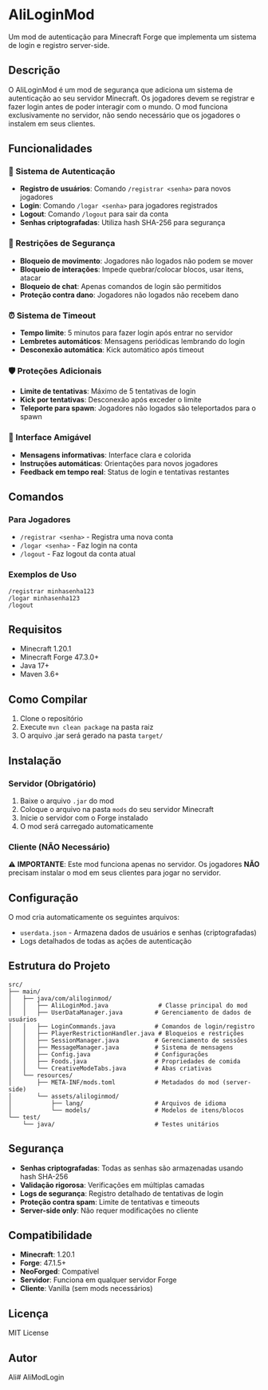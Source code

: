 # AliLoginMod

Um mod de autenticação para Minecraft Forge que implementa um sistema de login e registro server-side.

## Descrição

O AliLoginMod é um mod de segurança que adiciona um sistema de autenticação ao seu servidor Minecraft. Os jogadores devem se registrar e fazer login antes de poder interagir com o mundo. O mod funciona exclusivamente no servidor, não sendo necessário que os jogadores o instalem em seus clientes.

## Funcionalidades

### 🔐 Sistema de Autenticação
- **Registro de usuários**: Comando `/registrar <senha>` para novos jogadores
- **Login**: Comando `/logar <senha>` para jogadores registrados
- **Logout**: Comando `/logout` para sair da conta
- **Senhas criptografadas**: Utiliza hash SHA-256 para segurança

### 🚫 Restrições de Segurança
- **Bloqueio de movimento**: Jogadores não logados não podem se mover
- **Bloqueio de interações**: Impede quebrar/colocar blocos, usar itens, atacar
- **Bloqueio de chat**: Apenas comandos de login são permitidos
- **Proteção contra dano**: Jogadores não logados não recebem dano

### ⏰ Sistema de Timeout
- **Tempo limite**: 5 minutos para fazer login após entrar no servidor
- **Lembretes automáticos**: Mensagens periódicas lembrando do login
- **Desconexão automática**: Kick automático após timeout

### 🛡️ Proteções Adicionais
- **Limite de tentativas**: Máximo de 5 tentativas de login
- **Kick por tentativas**: Desconexão após exceder o limite
- **Teleporte para spawn**: Jogadores não logados são teleportados para o spawn

### 📱 Interface Amigável
- **Mensagens informativas**: Interface clara e colorida
- **Instruções automáticas**: Orientações para novos jogadores
- **Feedback em tempo real**: Status de login e tentativas restantes

## Comandos

### Para Jogadores
- `/registrar <senha>` - Registra uma nova conta
- `/logar <senha>` - Faz login na conta
- `/logout` - Faz logout da conta atual

### Exemplos de Uso
```
/registrar minhasenha123
/logar minhasenha123
/logout
```

## Requisitos

- Minecraft 1.20.1
- Minecraft Forge 47.3.0+
- Java 17+
- Maven 3.6+

## Como Compilar

1. Clone o repositório
2. Execute `mvn clean package` na pasta raiz
3. O arquivo .jar será gerado na pasta `target/`

## Instalação

### Servidor (Obrigatório)
1. Baixe o arquivo `.jar` do mod
2. Coloque o arquivo na pasta `mods` do seu servidor Minecraft
3. Inicie o servidor com o Forge instalado
4. O mod será carregado automaticamente

### Cliente (NÃO Necessário)
⚠️ **IMPORTANTE**: Este mod funciona apenas no servidor. Os jogadores **NÃO** precisam instalar o mod em seus clientes para jogar no servidor.

## Configuração

O mod cria automaticamente os seguintes arquivos:
- `userdata.json` - Armazena dados de usuários e senhas (criptografadas)
- Logs detalhados de todas as ações de autenticação

## Estrutura do Projeto

```
src/
├── main/
│   ├── java/com/aliloginmod/
│   │   ├── AliLoginMod.java              # Classe principal do mod
│   │   ├── UserDataManager.java         # Gerenciamento de dados de usuários
│   │   ├── LoginCommands.java           # Comandos de login/registro
│   │   ├── PlayerRestrictionHandler.java # Bloqueios e restrições
│   │   ├── SessionManager.java          # Gerenciamento de sessões
│   │   ├── MessageManager.java          # Sistema de mensagens
│   │   ├── Config.java                  # Configurações
│   │   ├── Foods.java                   # Propriedades de comida
│   │   └── CreativeModeTabs.java        # Abas criativas
│   └── resources/
│       ├── META-INF/mods.toml           # Metadados do mod (server-side)
│       └── assets/aliloginmod/
│           ├── lang/                    # Arquivos de idioma
│           └── models/                  # Modelos de itens/blocos
└── test/
    └── java/                            # Testes unitários
```

## Segurança

- **Senhas criptografadas**: Todas as senhas são armazenadas usando hash SHA-256
- **Validação rigorosa**: Verificações em múltiplas camadas
- **Logs de segurança**: Registro detalhado de tentativas de login
- **Proteção contra spam**: Limite de tentativas e timeouts
- **Server-side only**: Não requer modificações no cliente

## Compatibilidade

- **Minecraft**: 1.20.1
- **Forge**: 47.1.5+
- **NeoForged**: Compatível
- **Servidor**: Funciona em qualquer servidor Forge
- **Cliente**: Vanilla (sem mods necessários)

## Licença

MIT License

## Autor

Ali#   A l i M o d L o g i n  
 